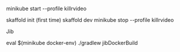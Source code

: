 minikube start --profile killrvideo

skaffold init (first time)
skaffold dev
minikube stop --profile killrvideo

Jib

eval $(minikube docker-env)
./gradlew jibDockerBuild